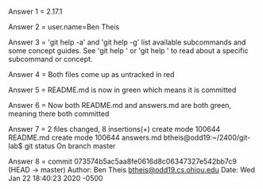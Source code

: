 Answer 1 = 2.17.1

Answer 2 = user.name=Ben Theis

Answer 3 = 'git help -a' and 'git help -g' list available subcommands and some
concept guides. See 'git help <command>' or 'git help <concept>'
to read about a specific subcommand or concept.

Answer 4 = Both files come up as untracked in red

Answer 5 = README.md is now in green which means it is committed

Answer 6 = Now both README.md and answers.md are both green, meaning there both committed

Answer 7 = 2 files changed, 8 insertions(+)
 create mode 100644 README.md
 create mode 100644 answers.md
btheis@odd19:~/2400/git-lab$ git status
On branch master

Answer 8 = commit 073574b5ac5aa8fe0616d8c06347327e542bb7c9 (HEAD -> master)
Author: Ben Theis <btheis@odd19.cs.ohiou.edu>
Date:   Wed Jan 22 18:40:23 2020 -0500


